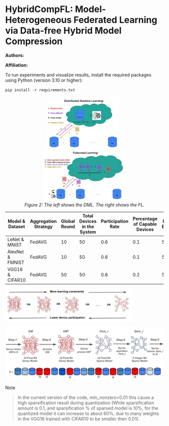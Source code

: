 # HybridCompFL: Model-Heterogeneous Federated Learning via Data-free Hybrid Model Compression

**Authors:**

**Affiliation:**


To run experiments and visualize results, install the required packages using Python (version 3.10 or higher):

```python
pip install -r requirements.txt
```





<p align="center">
  <img src="figures/DML.jpeg" alt="Static Diagram" width="45.5%" style="max-width: 100%; height: auto; margin-right: 2%;">
  <img src="figures/FL.jpeg" alt="Animated Demo" width="52.3%" style="max-width: 100%; height: auto;">
  <em>  <br><be> Figure 2: The left shows the DML. The right shows the FL. </em>
</p>


| Model & Dataset   | Aggregation Strategy | Global Round | Total Devices in the System | Participation Rate | Percentage of Capable Devices | Local Epoch | Batch Size | Optimizer | Learning Rate |
|-------------------|----------------------|--------------|-----------------------------|--------------------|-------------------------------|-------------|------------|-----------|---------------|
| LeNet & MNIST     | FedAVG               | 10           | 50                          | 0.6                | 0.1                           | 5           | 64         | Adam      | 0.001         |
| AlexNet & FMNIST  | FedAVG               | 10           | 50                          | 0.6                | 0.1                           | 5           | 64         | Adam      | 0.001         |
| VGG16 & CIFAR10   | FedAVG               | 50           | 50                          | 0.6                | 0.2                           | 5           | 64         | Adam      | 0.001         |






<img src="figures/model_selection.jpeg" alt="Model Selection" width="80%"/>



![HybridCompFL](figures/HybridCompFL.jpeg)


> [!NOTE]
>
> > In the current version of the code, min_nonzero=0.01 this cause a high sparsification result during quantization (While sparsification amount is 0.1, and sparsification % of sparsed model is 10%, for the quantized model it can increase to about 60%, due to many weights in the VGG16 trained with CIFAR10 to be smaller then 0.01).
